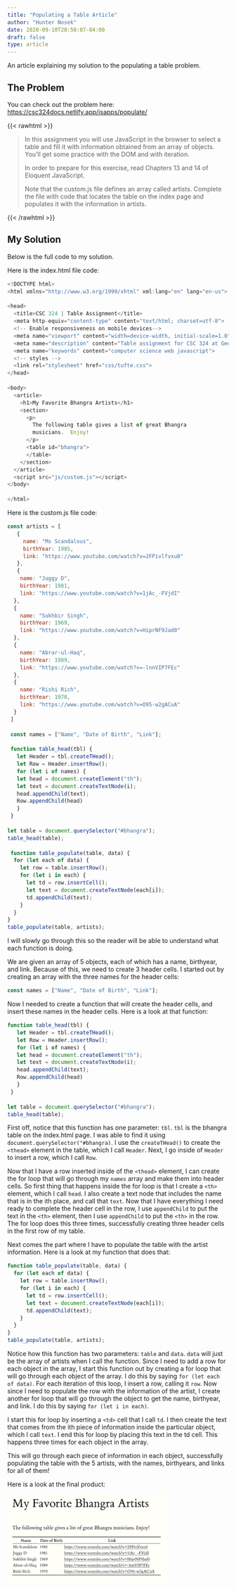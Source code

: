 ```yaml
---
title: "Populating a Table Article"
author: "Hunter Nosek"
date: 2020-09-10T20:50:07-04:00
draft: false
type: article
---
```


An article explaining my solution to the populating a table problem.

<!--more-->

## The Problem

You can check out the problem here: https://csc324docs.netlify.app/jsapps/populate/

{{< rawhtml >}}
<blockquote>
In this assignment you will use JavaScript in the browser to select a table and fill it with information obtained from an array of objects. You’ll get some practice with the DOM and with iteration.

In order to prepare for this exercise, read Chapters 13 and 14 of Eloquent JavaScript.

Note that the custom.js file defines an array called artists. Complete the file with code that locates the table on the index page and populates it with the information in artists.
</blockquote>
{{< /rawhtml >}}

## My Solution

Below is the full code to my solution.

Here is the index.html file code:

```javascript
<!DOCTYPE html>
<html xmlns="http://www.w3.org/1999/xhtml" xml:lang="en" lang="en-us">

<head>
  <title>CSC 324 | Table Assignment</title>
  <meta http-equiv="content-type" content="text/html; charset=utf-8">
  <!-- Enable responsiveness on mobile devices-->
  <meta name="viewport" content="width=device-width, initial-scale=1.0">
  <meta name="description" content="Table assignment for CSC 324 at Georgetown College, Kentucky.">
  <meta name="keywords" content="computer science web javascript">
  <!-- styles -->
  <link rel="stylesheet" href="css/tufte.css">
</head>

<body>
  <article>
    <h1>My Favorite Bhangra Artists</h1>
    <section>
      <p>
        The following table gives a list of great Bhangra 
        musicians.  Enjoy!
      </p>
      <table id="bhangra">
      </table>
    </section>
  </article>
  <script src="js/custom.js"></script>
</body>

</html>
```

Here is the custom.js file code:

```javascript
const artists = [
   {
     name: "Ms Scandalous",
     birthYear: 1985,
     link: "https://www.youtube.com/watch?v=2FPivlfvxu0"
   },
   {
    name: "Juggy D",
    birthYear: 1981,
    link: "https://www.youtube.com/watch?v=1jAc_-FVjdI"
  },
  {
    name: "Sukhbir Singh",
    birthYear: 1969,
    link: "https://www.youtube.com/watch?v=HiprNF9Jad0"
  },
  {
    name: "Abrar-ul-Haq",
    birthYear: 1989,
    link: "https://www.youtube.com/watch?v=-lnnVIP7FEc"
  },
  {
    name: "Rishi Rich",
    birthYear: 1970,
    link: "https://www.youtube.com/watch?v=O95-w2gACuA"
  }
 ]

 const names = ["Name", "Date of Birth", "Link"]; 

 function table_head(tbl) {          
   let Header = tbl.createTHead(); 
   let Row = Header.insertRow(); 
   for (let i of names) {
   let head = document.createElement("th"); 
   let text = document.createTextNode(i);
   head.appendChild(text);
   Row.appendChild(head)
   }
 } 

let table = document.querySelector("#bhangra"); 
table_head(table);

 function table_populate(table, data) {  
  for (let each of data) {
    let row = table.insertRow();
    for (let i in each) {
      let td = row.insertCell();
      let text = document.createTextNode(each[i]);
      td.appendChild(text);
    }
  }
}
table_populate(table, artists);
```
I will slowly go through this so the reader will be able to understand what each function is doing.

We are given an array of 5 objects, each of which has a name, birthyear, and link. Because of this, we need to create 3 header cells. I started out by creating an array with the three names for the header cells:

```javascript
const names = ["Name", "Date of Birth", "Link"];
```
Now I needed to create a function that will create the header cells, and insert these names in the header cells. Here is a look at that function:

```javascript
function table_head(tbl) {          
   let Header = tbl.createTHead(); 
   let Row = Header.insertRow(); 
   for (let i of names) {
   let head = document.createElement("th"); 
   let text = document.createTextNode(i);
   head.appendChild(text);
   Row.appendChild(head)
   }
 } 

let table = document.querySelector("#bhangra");
table_head(table);
```

First off, notice that this function has one parameter: `tbl`. `tbl` is the bhangra table on the index.html page. I was able to find it using `document.querySelector("#bhangra)`. I use the `createTHead()` to create the `<thead>` element in the table, which I call `Header`. Next, I go inside of `Header` to insert a row, which I call `Row`.

Now that I have a row inserted inside of the `<thead>` element, I can create the for loop that will go through my `names` array and make them into header cells. So first thing that happens inside the for loop is that I create a `<th>` element, which I call `head`. I also create a text node that includes the name that is in the ith place, and call that `text`. Now that I have everything I need ready to complete the header cell in the row, I use `appendChild` to put the text in the `<th>` element, then I use `appendChild` to put the `<th>` in the row. The for loop does this three times, successfully creating three header cells in the first row of my table.

Next comes the part where I have to populate the table with the artist information. Here is a look at my function that does that:

```javascript
function table_populate(table, data) {  
  for (let each of data) {
    let row = table.insertRow();
    for (let i in each) {
      let td = row.insertCell();
      let text = document.createTextNode(each[i]);
      td.appendChild(text);
    }
  }
}
table_populate(table, artists);
```
Notice how this function has two parameters: `table` and `data`. `data` will just be the array of artists when I call the function. Since I need to add a row for each object in the array, I start this function out by creating a for loop that will go through each object of the array. I do this by saying `for (let each of data)`. For each iteration of this loop, I insert a row, calling it `row`. Now since I need to populate the row with the information of the artist, I create another for loop that will go through the object to get the name, birthyear, and link. I do this by saying `for (let i in each)`.

I start this for loop by inserting a `<td>` cell that I call `td`. I then create the text that comes from the ith piece of information inside the particular object, which I call `text`. I end this for loop by placing this text in the td cell. This happens three times for each object in the array.

This will go through each piece of information in each object, successfully populating the table with the 5 artists, with the names, birthyears, and links for all of them!

Here is a look at the final product:

![a table](bhangra.png)